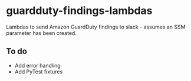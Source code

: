 # guardduty-findings-lambdas
Lambdas to send Amazon GuardDuty findings to slack - assumes an SSM parameter has been created.

## To do
- Add error handling
- Add PyTest fixtures

